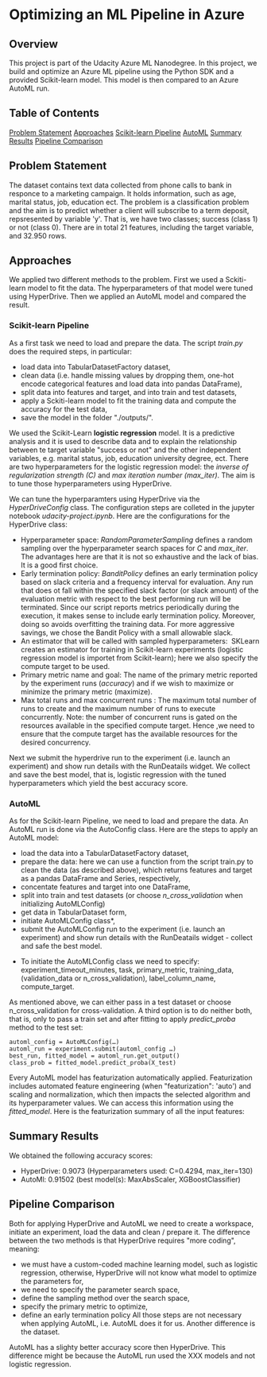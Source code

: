 # Optimizing an ML Pipeline in Azure

## Overview
This project is part of the Udacity Azure ML Nanodegree.
In this project, we build and optimize an Azure ML pipeline using the Python SDK and a provided Scikit-learn model.
This model is then compared to an Azure AutoML run.

## Table of Contents
[Problem Statement](##problem)
[Approaches](##Approaches)
    [Scikit-learn Pipeline](###scikit-learn)
    [AutoML](###AutoML)
[Summary Results](##summary)
[Pipeline Comparison](##comparison)

## Problem Statement <a name="problem"></a>
The dataset contains text data collected from phone calls to bank in responce to a marketing campaign. It holds information, such as age, marital status, job, education ect. The problem is a classification problem and the aim is to predict whether a client will subscribe to a term deposit, repsresented by variable 'y'. That is, we have two classes; success (class 1) or not (class 0). There are in total 21 features, including the target variable, and 32.950 rows. 

## Approaches
We applied two different methods to the problem. First we used a Sckiti-learn model to fit the data. The hyperparameters of that model were tuned using HyperDrive. Then we applied an AutoML model and compared the result.
 

### Scikit-learn Pipeline <a name="scikit-learn"></a>

As a first task we need to load and prepare the data. The script *train.py* does the required steps, in particular: 

- load data into TabularDatasetFactory dataset, 
- clean data (i.e. handle missing values by dropping them, one-hot encode categorical features and load data into pandas DataFrame),
- split data into features and target, and into train and test datasets,  
- apply a Sckiti-learn model to fit the training data and compute the accuracy for the test data,
- save the model in the folder "./outputs/".

We used the Scikit-Learn **logistic regression** model. It is a predictive analysis and it is used to describe data and to explain the relationship between te target variable "success or not" and the other independent variables, e.g. marital status, job, education university degree, ect. There are two hyperparameters for the logistic regression model: the *inverse of regularization strength (C)* and *max iteration number (max_iter)*. The aim is to tune those hyperparameters using HyperDrive. 

We can tune the hyperparamters using HyperDrive via the *HyperDriveConfig* class. The configuration steps are colleted in the jupyter notebook *udacity-project.ipynb*. Here are the configurations for the HyperDrive class: 

- Hyperparameter space: *RandomParameterSampling* defines a random sampling over the hyperparameter search spaces for *C* and *max_iter*. The advantages here are that it is not so exhaustive and the lack of bias. It is a good first choice. 
- Early termination policy: *BanditPolicy* defines an early termination policy based on slack criteria and a frequency interval for evaluation. Any run that does ot fall within the specified slack factor (or slack amount) of the evaluation metric with respect to the best performing run will be terminated. Since our script reports metrics periodically during the execution, it makes sense to include early termination policy. Moreover, doing so avoids overfitting the training data. For more aggressive savings, we chose the Bandit Policy with a small allowable slack.  
- An estimator that will be called with sampled hyperparameters:  SKLearn creates an estimator for training in Scikit-learn experiments (logistic regression model is importet from Scikit-learn); here we also specify the compute target to be used.
- Primary metric name and goal: The name of the primary metric reported by the experiment runs (*accuracy*) and if we wish to maximize or minimize the primary metric (maximize). 
- Max total runs and max concurrent runs : The maximum total number of runs to create and the maximum number of runs to execute concurrently. Note: the number of concurrent runs is gated on the resources available in the specified compute target. Hence ,we need to ensure that the compute target has the available resources for the desired concurrency.

Next we submit the hyperdrive run to the experiment (i.e. launch an experiment) and show run details with the RunDeatails widget. We collect and save the best model, that is, logistic regression with the tuned hyperparameters which yield the best accuracy score. 


### AutoML
As for the Scikit-learn Pipeline, we need to load and prepare the data. An AutoML run is done via the AutoConfig class. Here are the steps to apply an AutoML model:   

- load the data into a TabularDatasetFactory dataset, 
- prepare the data: here we can use a function from the script train.py to clean the data (as described above), which returns features and target as a pandas DataFrame and Series, respectively,
- concentate features and target into one DataFrame,
- split into train and test datasets (or choose *n_cross_validation* when initializing AutoMLConfig)
- get data in TabularDataset form, 
- initiate AutoMLConfig class*,  
- submit the AutoMLConfig run to the experiment (i.e. launch an experiment) and show run details with the RunDeatails widget 
- collect and safe the best model. 

* To initiate the AutoMLConfig class we need to specify: experiment_timeout_minutes, task, primary_metric, training_data, (validation_data or n_cross_validation), label_column_name, compute_target. 

As mentioned above, we can either pass in a test dataset or choose n_cross_validation for cross-validation. A third option is to do neither both, that is, only to pass a train set and after fitting to apply *predict_proba* method to the test set:

```
automl_config = AutoMLConfig(…)
automl_run = experiment.submit(automl_config …)
best_run, fitted_model = automl_run.get_output()
class_prob = fitted_model.predict_proba(X_test)
```
Every AutoML model has featurization automatically applied. Featurization includes automated feature engineering (when "featurization": 'auto') and scaling and normalization, which then impacts the selected algorithm and its hyperparameter values. We can access this information using the *fitted_model*. Here is the featurization summary of all the input features:


## Summary Results <a name="summary"></a>
We obtained the following accuracy scores:  
- HyperDrive: 0.9073 (Hyperparameters used: C=0.4294, max_iter=130)
- AutoMl: 0.91502 (best model(s): MaxAbsScaler, XGBoostClassifier)

## Pipeline Comparison <a name="comparison"></a>
Both for applying HyperDrive and AutoML we need to create a workspace, initiate an experiment, load the data and clean / prepare it. The difference between the two methods is that HyperDrive requires "more coding", meaning:
- we must have a custom-coded machine learning model, such as logistic regression, otherwise, HyperDrive will not know what model to optimize the parameters for,
- we need to specify the parameter search space, 
- define the sampling method over the search space, 
- specify the primary metric to optimize,
- define an early termination policy 
All those steps are not necessary when applying AutoML, i.e. AutoML does it for us. Another difference is the dataset. 

AutoML has a slighty better accuracy score then HyperDrive. This difference might be because the AutoML run used the XXX models and not logistic regression. 
